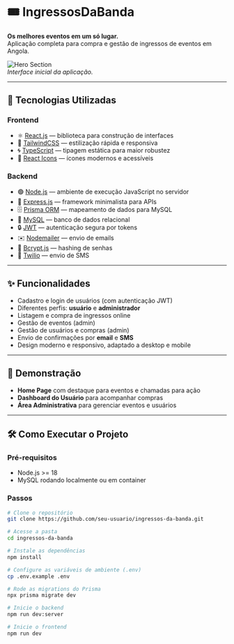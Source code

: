 # 🎟️ IngressosDaBanda  

**Os melhores eventos em um só lugar.**  
Aplicação completa para compra e gestão de ingressos de eventos em Angola.  

![Hero Section](./docs/hero-preview.png)  
*Interface inicial da aplicação.*  

---

## 🚀 Tecnologias Utilizadas  

### **Frontend**
- ⚛️ [React.js](https://reactjs.org/) — biblioteca para construção de interfaces  
- 🎨 [TailwindCSS](https://tailwindcss.com/) — estilização rápida e responsiva  
- 🌀 [TypeScript](https://www.typescriptlang.org/) — tipagem estática para maior robustez  
- 🔗 [React Icons](https://react-icons.github.io/react-icons/) — ícones modernos e acessíveis  

### **Backend**
- 🟢 [Node.js](https://nodejs.org/) — ambiente de execução JavaScript no servidor  
- 🚂 [Express.js](https://expressjs.com/) — framework minimalista para APIs  
- 🗄️ [Prisma ORM](https://www.prisma.io/) — mapeamento de dados para MySQL  
- 🐬 [MySQL](https://www.mysql.com/) — banco de dados relacional  
- 🔒 [JWT](https://jwt.io/) — autenticação segura por tokens  
- ✉️ [Nodemailer](https://nodemailer.com/) — envio de emails  
- 🔑 [Bcrypt.js](https://github.com/dcodeIO/bcrypt.js) — hashing de senhas  
- 📱 [Twilio](https://www.twilio.com/) — envio de SMS  

---

## ✨ Funcionalidades
- Cadastro e login de usuários (com autenticação JWT)  
- Diferentes perfis: **usuário** e **administrador**  
- Listagem e compra de ingressos online  
- Gestão de eventos (admin)  
- Gestão de usuários e compras (admin)  
- Envio de confirmações por **email** e **SMS**  
- Design moderno e responsivo, adaptado a desktop e mobile  

---

## 📸 Demonstração
- **Home Page** com destaque para eventos e chamadas para ação  
- **Dashboard do Usuário** para acompanhar compras  
- **Área Administrativa** para gerenciar eventos e usuários  

---

## 🛠️ Como Executar o Projeto  

### Pré-requisitos
- Node.js >= 18  
- MySQL rodando localmente ou em container  

### Passos
```bash
# Clone o repositório
git clone https://github.com/seu-usuario/ingressos-da-banda.git

# Acesse a pasta
cd ingressos-da-banda

# Instale as dependências
npm install

# Configure as variáveis de ambiente (.env)
cp .env.example .env

# Rode as migrations do Prisma
npx prisma migrate dev

# Inicie o backend
npm run dev:server

# Inicie o frontend
npm run dev
